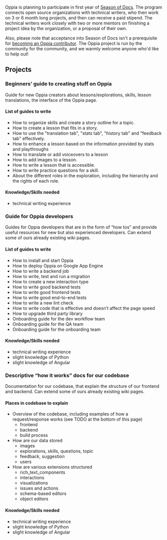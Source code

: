 Oppia is planning to participate in first year of [Season of Docs](https://developers.google.com/season-of-docs/). The program connects open source organizations with technical writers, who then work on 3 or 6 month long projects, and then can receive a paid stipend. The technical writers work closely with two or more mentors on finishing a project idea by the organization, or a proposal of their own.

Also, please note that acceptance into Season of Docs isn't a prerequisite for [becoming an Oppia contributor](https://github.com/oppia/oppia/wiki). The Oppia project is run by the community for the community, and we warmly welcome anyone who'd like to help out!
## Projects
### Beginners’ guide to creating stuff on Oppia
Guide for new Oppia creators about lessons/explorations, skills, lesson translations, the interface of the Oppia page.
#### List of guides to write
* How to organize skills and create a story outline for a topic.
* How to create a lesson that fits in a story.
* How to use the "translation tab", "stats tab", "history tab" and  "feedback tab" effectively.
* How to enhance a lesson based on the information provided by stats and playthroughs
* How to translate or add voiceovers to a lesson
* How to add images to a lesson.
* How to write a lesson that is accessible.
* How to write practice questions for a skill.
* About the different roles in the exploration, including the hierarchy and the rights of each role. 
#### Knowledge/Skills needed
* technical writing experience
### Guide for Oppia developers
Guides for Oppia developers that are in the form of “how tos” and provide useful resources for new but also experienced developers. Can extend some of ours already existing wiki pages.
#### List of guides to write
* How to install and start Oppia
* How to deploy Oppia on Google App Engine
* How to write a backend job
* How to write, test and run a migration
* How to create a new interaction type
* How to write good backend tests
* How to write good frontend tests
* How to write good end-to-end tests
* How to write a new lint check
* How to write code that is effective and doesn’t affect the page speed
* How to upgrade third party library
* Onboarding guide for the dev workflow team
* Onboarding guide for the QA team
* Onboarding guide for the onboarding team
#### Knowledge/Skills needed
* technical writing experience
* slight knowledge of Python
* slight knowledge of Angular
### Descriptive “how it works” docs for our codebase
Documentation for our codebase, that explain the structure of our frontend and backend. Can extend some of ours already existing wiki pages.
#### Places in codebase to explain
* Overview of the codebase, including examples of how a request/response works (see TODO at the bottom of this page)
  * frontend
  * backend
  * build process
* How are our data stored
  * images
  * explorations, skills, questions, topic
  * feedback, suggestion
  * users
* How are various extensions structured
  * rich_text_components
  * interactions
  * visualizations
  * issues and actions
  * schema-based editors
  * object editors
#### Knowledge/Skills needed
* technical writing experience
* slight knowledge of Python
* slight knowledge of Angular
